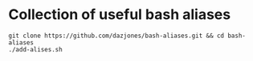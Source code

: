 # Collection of useful bash aliases

```
git clone https://github.com/dazjones/bash-aliases.git && cd bash-aliases
./add-alises.sh
```
